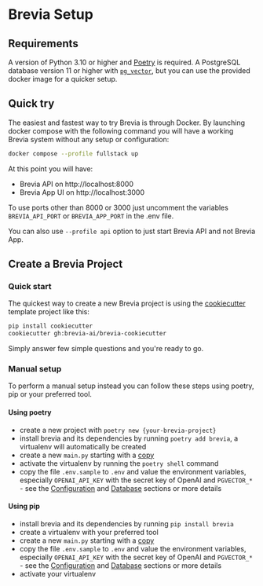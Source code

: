 # Brevia Setup

## Requirements

A version of Python 3.10 or higher and [Poetry](https://python-poetry.org/docs/#installation) is required.
A PostgreSQL database version 11 or higher with [`pg_vector`](https://github.com/pgvector/pgvector), but you can use the provided docker image for a quicker setup.

## Quick try

The easiest and fastest way to try Brevia is through Docker. By launching docker compose with the following command you will have a working Brevia system without any setup or configuration:

```bash
docker compose --profile fullstack up
```

At this point you will have:

* Brevia API on http://localhost:8000
* Brevia App UI on http://localhost:3000

To use ports other than 8000 or 3000 just uncomment the variables `BREVIA_API_PORT` or `BREVIA_APP_PORT` in the .env file.

You can also use `--profile api` option to just start Brevia API and not Brevia App.

## Create a Brevia Project

### Quick start

The quickest way to create a new Brevia project is using the [cookiecutter](https://github.com/cookiecutter/cookiecutter) template project like this:

```bash
pip install cookiecutter
cookiecutter gh:brevia-ai/brevia-cookiecutter
```

Simply answer few simple questions and you're ready to go.

### Manual setup

To perform a manual setup instead you can follow these steps using poetry, pip or your preferred tool.

#### Using poetry

* create a new project with `poetry new {your-brevia-project}`
* install brevia and its dependencies by running `poetry add brevia`, a virtualenv will automatically be created
* create a new `main.py` starting with a [copy](https://raw.githubusercontent.com/brevia-ai/brevia-cookiecutter/main/%7B%7Bcookiecutter.project_slug%7D%7D/main.py)
* activate the virtualenv by running the `poetry shell` command
* copy the file `.env.sample` to `.env` and value the environment variables, especially `OPENAI_API_KEY` with the secret key of OpenAI and `PGVECTOR_*` - see the [Configuration](config.md) and [Database](database.md) sections or more details

#### Using pip

* install brevia and its dependencies by running `pip install brevia`
* create a virtualenv with your preferred tool
* create a new `main.py` starting with a [copy](https://raw.githubusercontent.com/brevia-ai/brevia-cookiecutter/main/%7B%7Bcookiecutter.project_slug%7D%7D/main.py)
* copy the file `.env.sample` to `.env` and value the environment variables, especially `OPENAI_API_KEY` with the secret key of OpenAI and `PGVECTOR_*` - see the [Configuration](config.md) and [Database](database.md) sections or more details
* activate your virtualenv
